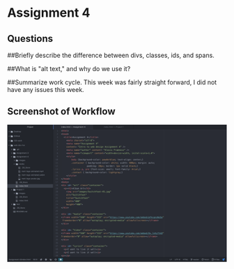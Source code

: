 <h1>Assignment 4</h1>

<h2>Questions</h2>
##Briefly describe the difference between divs, classes, ids, and spans.

##What is "alt text," and why do we use it?

##Summarize work cycle.
This week was fairly straight forward, I did not have any issues this week.

## Screenshot of Workflow
 ![screenshot](./images/workflow.png)

